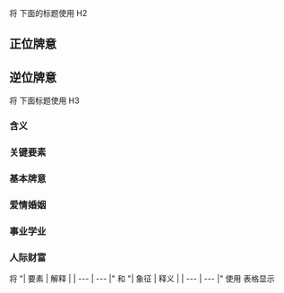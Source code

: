 

将 下面的标题使用 H2
## 正位牌意
## 逆位牌意

将 下面标题使用 H3
### 含义
### 关键要素
### 基本牌意
### 爱情婚姻
### 事业学业
### 人际财富

将 "| 要素 | 解释 |
| --- | --- |" 和 "| 象征 | 释义 |
| --- | --- |" 使用 表格显示

